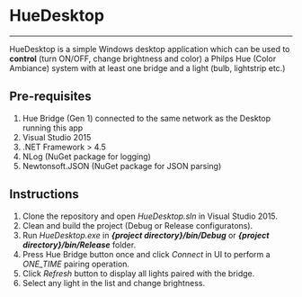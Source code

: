 # HueDesktop
- - - -
HueDesktop is a simple Windows desktop application which can be used to **control** (turn ON/OFF, change brightness and color) a Philps Hue (Color Ambiance) system
with at least one bridge and a light (bulb, lightstrip etc.)

## Pre-requisites
1. Hue Bridge (Gen 1) connected to the same network as the Desktop running this app
2. Visual Studio 2015
3. .NET Framework > 4.5
4. NLog (NuGet package for logging)
5. Newtonsoft.JSON (NuGet package for JSON parsing)

## Instructions
1. Clone the repository and open *HueDesktop.sln* in Visual Studio 2015.
2. Clean and build the project (Debug or Release configuratons).
3. Run *HueDesktop.exe* in ***{project directory}/bin/Debug*** or ***{project directory}/bin/Release*** folder.
4. Press Hue Bridge button once and click *Connect* in UI to perform a *ONE_TIME* pairing operation.
5. Click *Refresh* button to display all lights paired with the bridge.
6. Select any light in the list and change brightness. 

